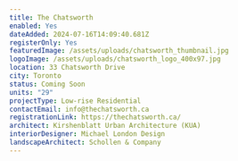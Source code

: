 ```yaml
---
title: The Chatsworth
enabled: Yes
dateAdded: 2024-07-16T14:09:40.681Z
registerOnly: Yes
featuredImage: /assets/uploads/chatsworth_thumbnail.jpg
logoImage: /assets/uploads/chatsworth_logo_400x97.jpg
location: 33 Chatsworth Drive
city: Toronto
status: Coming Soon
units: "29"
projectType: Low-rise Residential
contactEmail: info@thechatsworth.ca
registrationLink: https://thechatsworth.ca/
architect: Kirshenblatt Urban Architecture (KUA)
interiorDesigner: Michael London Design
landscapeArchitect: Schollen & Company
---
```

